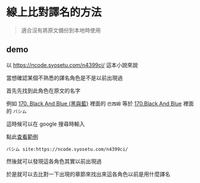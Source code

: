 # 線上比對譯名的方法

> 適合沒有將原文備份到本地時使用

## demo

以 https://ncode.syosetu.com/n4399ci/ 這本小說來說

當想確認某個不熟悉的譯名角色是不是以前出現過

首先先找到此角色在原文的名字

例如 [170. Black And Blue (黑與藍)](https://tieba.baidu.com/p/5608748285 "170. Black And Blue (黑與藍)") 裡面的 `巴西姆`
等於 [170.Black And Blue](https://ncode.syosetu.com/n4399ci/170/) 裡面的 `バシム`

這時候可以在 google 搜尋時輸入


點此[查看範例](http://zh.lmgtfy.com/?q=%E3%83%90%E3%82%B7%E3%83%A0+site%3Ahttps%3A%2F%2Fncode.syosetu.com%2Fn4399ci%2F)

```
バシム site:https://ncode.syosetu.com/n4399ci/
```

然後就可以發現這各角色其實以前出現過

於是就可以去比對一下出現的章節來找出來這各角色以前是用什麼譯名

